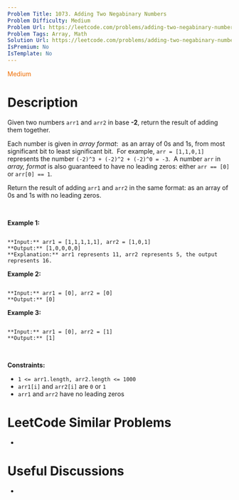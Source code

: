 ```yaml
---
Problem Title: 1073. Adding Two Negabinary Numbers
Problem Difficulty: Medium
Problem Url: https://leetcode.com/problems/adding-two-negabinary-numbers/
Problem Tags: Array, Math
Solution Url: https://leetcode.com/problems/adding-two-negabinary-numbers/solution/
IsPremium: No
IsTemplate: No
---
```


<span style="color: rgb(239, 108, 0);">Medium</span>

# Description

Given two numbers `arr1` and `arr2` in base **-2**, return the result of adding them together.


Each number is given in *array format*:  as an array of 0s and 1s, from most significant bit to least significant bit.  For example, `arr = [1,1,0,1]` represents the number `(-2)^3 + (-2)^2 + (-2)^0 = -3`.  A number `arr` in *array, format* is also guaranteed to have no leading zeros: either `arr == [0]` or `arr[0] == 1`.


Return the result of adding `arr1` and `arr2` in the same format: as an array of 0s and 1s with no leading zeros.


 


**Example 1:**



```

**Input:** arr1 = [1,1,1,1,1], arr2 = [1,0,1]
**Output:** [1,0,0,0,0]
**Explanation:** arr1 represents 11, arr2 represents 5, the output represents 16.

```

**Example 2:**



```

**Input:** arr1 = [0], arr2 = [0]
**Output:** [0]

```

**Example 3:**



```

**Input:** arr1 = [0], arr2 = [1]
**Output:** [1]

```

 


**Constraints:**


* `1 <= arr1.length, arr2.length <= 1000`
* `arr1[i]` and `arr2[i]` are `0` or `1`
* `arr1` and `arr2` have no leading zeros




# LeetCode Similar Problems

- []()

# Useful Discussions

- []()
